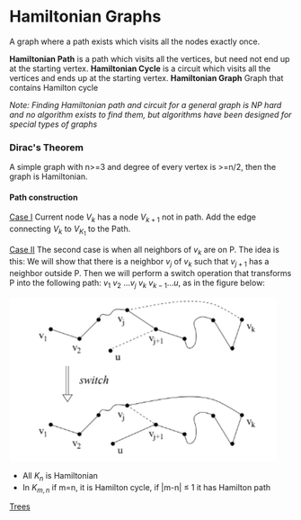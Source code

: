 # Hamiltonian Graphs
A graph where a path exists which visits all the nodes exactly once. 

**Hamiltonian Path** is a path which visits all the vertices, but need not end up at the starting vertex. 
**Hamiltonian Cycle** is a circuit which visits all the vertices and ends up at the starting vertex. 
**Hamiltonian Graph** Graph that contains Hamilton cycle

*Note: Finding Hamiltonian path and circuit for a general graph is NP hard and no algorithm exists to find them, but algorithms have been designed for special types of graphs*


### Dirac's Theorem
A simple graph with n>=3 and degree of every vertex is >=n/2, then the graph is Hamiltonian.

#### Path construction
<u>Case I</u>  Current node $V_k$ has a node $V_{k+1}$ not in path. Add the edge connecting $V_k$ to $V_{K_1}$ to the Path.

<u>Case II</u>  The second case is when all neighbors of $v_k$ are on P. The idea is this: We will show that there is a neighbor $v_j$ of $v_k$ such that $v_{j+1}$ has a neighbor outside P. Then we will perform a switch operation that transforms P into the following path: $v_1$ $v_2$ ...$v_j$ $v_k$ $v_{k−1}$...$u$, as in the figure below:

![](../../Attachments/hamiltonian-graph-20230928-1.png)


- All $K_n$ is Hamiltonian
- In $K_{m,n}$ if m=n, it is Hamilton cycle, if |m-n| $\leq$ 1 it has Hamilton path

[Trees](trees.md)